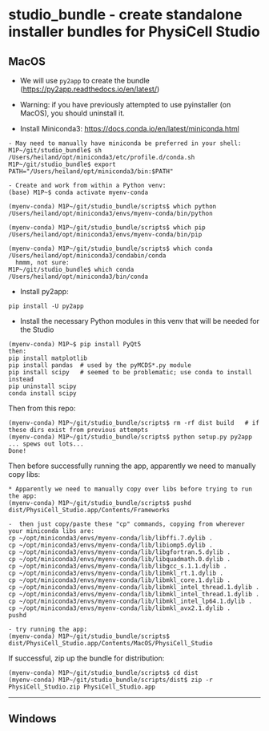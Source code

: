 # studio_bundle - create standalone installer bundles for PhysiCell Studio

## MacOS

* We will use `py2app` to create the bundle (https://py2app.readthedocs.io/en/latest/)
* Warning: if you have previously attempted to use pyinstaller (on MacOS), you should uninstall it.

* Install Miniconda3: https://docs.conda.io/en/latest/miniconda.html 

```
- May need to manually have miniconda be preferred in your shell:
M1P~/git/studio_bundle$ sh /Users/heiland/opt/miniconda3/etc/profile.d/conda.sh
M1P~/git/studio_bundle$ export PATH="/Users/heiland/opt/miniconda3/bin:$PATH"

- Create and work from within a Python venv:
(base) M1P~$ conda activate myenv-conda

(myenv-conda) M1P~/git/studio_bundle/scripts$ which python
/Users/heiland/opt/miniconda3/envs/myenv-conda/bin/python

(myenv-conda) M1P~/git/studio_bundle/scripts$ which pip
/Users/heiland/opt/miniconda3/envs/myenv-conda/bin/pip

(myenv-conda) M1P~/git/studio_bundle/scripts$ which conda
/Users/heiland/opt/miniconda3/condabin/conda
  hmmm, not sure:
M1P~/git/studio_bundle$ which conda
/Users/heiland/opt/miniconda3/bin/conda
```

- Install py2app:
```
pip install -U py2app
```

* Install the necessary Python modules in this venv that will be needed for the Studio

```
(myenv-conda) M1P~$ pip install PyQt5
then:
pip install matplotlib
pip install pandas  # used by the pyMCDS*.py module
pip install scipy   # seemed to be problematic; use conda to install instead
pip uninstall scipy
conda install scipy
```

Then from this repo:
```
(myenv-conda) M1P~/git/studio_bundle/scripts$ rm -rf dist build   # if these dirs exist from previous attempts
(myenv-conda) M1P~/git/studio_bundle/scripts$ python setup.py py2app
... spews out lots...
Done!
```

Then before successfully running the app, apparently we need to manually copy libs:
```
* Apparently we need to manually copy over libs before trying to run the app:
(myenv-conda) M1P~/git/studio_bundle/scripts$ pushd dist/PhysiCell_Studio.app/Contents/Frameworks

-  then just copy/paste these "cp" commands, copying from wherever your miniconda libs are:
cp ~/opt/miniconda3/envs/myenv-conda/lib/libffi.7.dylib .
cp ~/opt/miniconda3/envs/myenv-conda/lib/libiomp5.dylib .
cp ~/opt/miniconda3/envs/myenv-conda/lib/libgfortran.5.dylib .
cp ~/opt/miniconda3/envs/myenv-conda/lib/libquadmath.0.dylib .
cp ~/opt/miniconda3/envs/myenv-conda/lib/libgcc_s.1.1.dylib .
cp ~/opt/miniconda3/envs/myenv-conda/lib/libmkl_rt.1.dylib .
cp ~/opt/miniconda3/envs/myenv-conda/lib/libmkl_core.1.dylib .
cp ~/opt/miniconda3/envs/myenv-conda/lib/libmkl_intel_thread.1.dylib .
cp ~/opt/miniconda3/envs/myenv-conda/lib/libmkl_intel_thread.1.dylib .
cp ~/opt/miniconda3/envs/myenv-conda/lib/libmkl_intel_lp64.1.dylib .
cp ~/opt/miniconda3/envs/myenv-conda/lib/libmkl_avx2.1.dylib .
pushd

- try running the app:
(myenv-conda) M1P~/git/studio_bundle/scripts$ dist/PhysiCell_Studio.app/Contents/MacOS/PhysiCell_Studio 
```

If successful, zip up the bundle for distribution:
```
(myenv-conda) M1P~/git/studio_bundle/scripts$ cd dist
(myenv-conda) M1P~/git/studio_bundle/scripts/dist$ zip -r PhysiCell_Studio.zip PhysiCell_Studio.app
```

---

## Windows